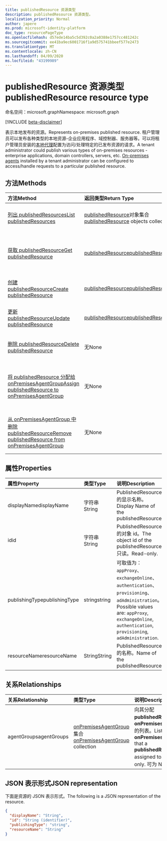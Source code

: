 ```yaml
---
title: publishedResource 资源类型
description: publishedResource 资源类型。
localization_priority: Normal
author: japere
ms.prod: microsoft-identity-platform
doc_type: resourcePageType
ms.openlocfilehash: d57ede14ba5c5d392c0a2a0388e1757cc481242c
ms.sourcegitcommit: ee41ba9ec6001716f1a9d575741bbeef577e2473
ms.translationtype: MT
ms.contentlocale: zh-CN
ms.lasthandoff: 04/09/2020
ms.locfileid: "43199989"
---
```

# <a name="publishedresource-resource-type"></a><span data-ttu-id="6c34c-103">publishedResource 资源类型</span><span class="sxs-lookup"><span data-stu-id="6c34c-103">publishedResource resource type</span></span>

<span data-ttu-id="6c34c-104">命名空间：microsoft.graph</span><span class="sxs-lookup"><span data-stu-id="6c34c-104">Namespace: microsoft.graph</span></span>

[!INCLUDE [beta-disclaimer](../../includes/beta-disclaimer.md)]

<span data-ttu-id="6c34c-105">表示本地发布的资源。</span><span class="sxs-lookup"><span data-stu-id="6c34c-105">Represents on-premises published resource.</span></span> <span data-ttu-id="6c34c-106">租户管理员可以发布各种类型的本地资源-企业应用程序、域控制器、服务器等。可以将租户管理员安装的[本地代理](onpremisesagent.md)配置为访问/处理特定的已发布资源的请求。</span><span class="sxs-lookup"><span data-stu-id="6c34c-106">A tenant administrator could publish various types of on-premises resources - enterprise applications, domain controllers, servers, etc. [On-premises agents](onpremisesagent.md) installed by a tenant administrator can be configured to access/handle requests to a particular published resource.</span></span>

## <a name="methods"></a><span data-ttu-id="6c34c-107">方法</span><span class="sxs-lookup"><span data-stu-id="6c34c-107">Methods</span></span>

| <span data-ttu-id="6c34c-108">方法</span><span class="sxs-lookup"><span data-stu-id="6c34c-108">Method</span></span>       | <span data-ttu-id="6c34c-109">返回类型</span><span class="sxs-lookup"><span data-stu-id="6c34c-109">Return Type</span></span> | <span data-ttu-id="6c34c-110">说明</span><span class="sxs-lookup"><span data-stu-id="6c34c-110">Description</span></span> |
|:-------------|:------------|:------------|
| [<span data-ttu-id="6c34c-111">列出 publishedResources</span><span class="sxs-lookup"><span data-stu-id="6c34c-111">List publishedResources</span></span>](../api/publishedresource-list.md) | <span data-ttu-id="6c34c-112">[publishedResource](publishedresource.md)对象集合</span><span class="sxs-lookup"><span data-stu-id="6c34c-112">[publishedResource](publishedresource.md) objects collection</span></span> | <span data-ttu-id="6c34c-113">获取**publishedResources**对象集合。</span><span class="sxs-lookup"><span data-stu-id="6c34c-113">Get a **publishedResources** object collection.</span></span> |
| [<span data-ttu-id="6c34c-114">获取 publishedResource</span><span class="sxs-lookup"><span data-stu-id="6c34c-114">Get publishedResource</span></span>](../api/publishedresource-get.md) | [<span data-ttu-id="6c34c-115">publishedResource</span><span class="sxs-lookup"><span data-stu-id="6c34c-115">publishedResource</span></span>](publishedresource.md) | <span data-ttu-id="6c34c-116">读取**publishedResource**对象的属性和关系。</span><span class="sxs-lookup"><span data-stu-id="6c34c-116">Read the properties and relationships of a **publishedResource** object.</span></span> |
| [<span data-ttu-id="6c34c-117">创建 publishedResource</span><span class="sxs-lookup"><span data-stu-id="6c34c-117">Create publishedResource</span></span>](../api/publishedresource-post.md) |  [<span data-ttu-id="6c34c-118">publishedResource</span><span class="sxs-lookup"><span data-stu-id="6c34c-118">publishedResource</span></span>](publishedresource.md)  | <span data-ttu-id="6c34c-119">创建新的**publishedResource**。</span><span class="sxs-lookup"><span data-stu-id="6c34c-119">Create a new **publishedResource**.</span></span> |
| [<span data-ttu-id="6c34c-120">更新 publishedResource</span><span class="sxs-lookup"><span data-stu-id="6c34c-120">Update publishedResource</span></span>](../api/publishedresource-update.md) | [<span data-ttu-id="6c34c-121">publishedResource</span><span class="sxs-lookup"><span data-stu-id="6c34c-121">publishedResource</span></span>](publishedresource.md) | <span data-ttu-id="6c34c-122">更新**publishedResource**对象。</span><span class="sxs-lookup"><span data-stu-id="6c34c-122">Update a **publishedResource** object.</span></span> |
| [<span data-ttu-id="6c34c-123">删除 publishedResource</span><span class="sxs-lookup"><span data-stu-id="6c34c-123">Delete  publishedResource</span></span>](../api/publishedresource-delete.md) | <span data-ttu-id="6c34c-124">无</span><span class="sxs-lookup"><span data-stu-id="6c34c-124">None</span></span> | <span data-ttu-id="6c34c-125">删除**publishedResource**对象。</span><span class="sxs-lookup"><span data-stu-id="6c34c-125">Delete a **publishedResource** object.</span></span> |
| [<span data-ttu-id="6c34c-126">将 publishedResource 分配给 onPremisesAgentGroup</span><span class="sxs-lookup"><span data-stu-id="6c34c-126">Assign publishedResource to onPremisesAgentGroup</span></span>](../api/publishedresource-post-agentgroups.md) | <span data-ttu-id="6c34c-127">无</span><span class="sxs-lookup"><span data-stu-id="6c34c-127">None</span></span> | <span data-ttu-id="6c34c-128">将**publishedResource**对象分配给**onPremisesAgentGroup**。</span><span class="sxs-lookup"><span data-stu-id="6c34c-128">Assign a **publishedResource** object to an **onPremisesAgentGroup**.</span></span> |
| [<span data-ttu-id="6c34c-129">从 onPremisesAgentGroup 中删除 publishedResource</span><span class="sxs-lookup"><span data-stu-id="6c34c-129">Remove publishedResource from onPremisesAgentGroup</span></span>](../api/publishedresource-delete-agentgroups.md) | <span data-ttu-id="6c34c-130">无</span><span class="sxs-lookup"><span data-stu-id="6c34c-130">None</span></span> |  <span data-ttu-id="6c34c-131">从**onPremisesAgentGroup**中删除**publishedResource**对象。</span><span class="sxs-lookup"><span data-stu-id="6c34c-131">Remove a **publishedResource** object from an **onPremisesAgentGroup**.</span></span>|

## <a name="properties"></a><span data-ttu-id="6c34c-132">属性</span><span class="sxs-lookup"><span data-stu-id="6c34c-132">Properties</span></span>

| <span data-ttu-id="6c34c-133">属性</span><span class="sxs-lookup"><span data-stu-id="6c34c-133">Property</span></span>     | <span data-ttu-id="6c34c-134">类型</span><span class="sxs-lookup"><span data-stu-id="6c34c-134">Type</span></span>        | <span data-ttu-id="6c34c-135">说明</span><span class="sxs-lookup"><span data-stu-id="6c34c-135">Description</span></span> |
|:-------------|:------------|:------------|
|<span data-ttu-id="6c34c-136">displayName</span><span class="sxs-lookup"><span data-stu-id="6c34c-136">displayName</span></span>|<span data-ttu-id="6c34c-137">字符串</span><span class="sxs-lookup"><span data-stu-id="6c34c-137">String</span></span>| <span data-ttu-id="6c34c-138">PublishedResource 的显示名称。</span><span class="sxs-lookup"><span data-stu-id="6c34c-138">Display Name of the publishedResource.</span></span>|
|<span data-ttu-id="6c34c-139">id</span><span class="sxs-lookup"><span data-stu-id="6c34c-139">id</span></span>|<span data-ttu-id="6c34c-140">字符串</span><span class="sxs-lookup"><span data-stu-id="6c34c-140">String</span></span>| <span data-ttu-id="6c34c-141">PublishedResource 的对象 id。</span><span class="sxs-lookup"><span data-stu-id="6c34c-141">The object id of the publishedResource.</span></span> <span data-ttu-id="6c34c-142">只读。</span><span class="sxs-lookup"><span data-stu-id="6c34c-142">Read-only.</span></span>|
|<span data-ttu-id="6c34c-143">publishingType</span><span class="sxs-lookup"><span data-stu-id="6c34c-143">publishingType</span></span>|<span data-ttu-id="6c34c-144">string</span><span class="sxs-lookup"><span data-stu-id="6c34c-144">string</span></span>| <span data-ttu-id="6c34c-145">可取值为：`appProxy`、`exchangeOnline`、`authentication`、`provisioning`、`adAdministration`。</span><span class="sxs-lookup"><span data-stu-id="6c34c-145">Possible values are: `appProxy`, `exchangeOnline`, `authentication`, `provisioning`, `adAdministration`.</span></span>|
|<span data-ttu-id="6c34c-146">resourceName</span><span class="sxs-lookup"><span data-stu-id="6c34c-146">resourceName</span></span>|<span data-ttu-id="6c34c-147">String</span><span class="sxs-lookup"><span data-stu-id="6c34c-147">String</span></span>|<span data-ttu-id="6c34c-148">PublishedResource 的名称。</span><span class="sxs-lookup"><span data-stu-id="6c34c-148">Name of the publishedResource.</span></span>|

## <a name="relationships"></a><span data-ttu-id="6c34c-149">关系</span><span class="sxs-lookup"><span data-stu-id="6c34c-149">Relationships</span></span>

| <span data-ttu-id="6c34c-150">关系</span><span class="sxs-lookup"><span data-stu-id="6c34c-150">Relationship</span></span> | <span data-ttu-id="6c34c-151">类型</span><span class="sxs-lookup"><span data-stu-id="6c34c-151">Type</span></span>        | <span data-ttu-id="6c34c-152">说明</span><span class="sxs-lookup"><span data-stu-id="6c34c-152">Description</span></span> |
|:-------------|:------------|:------------|
|<span data-ttu-id="6c34c-153">agentGroups</span><span class="sxs-lookup"><span data-stu-id="6c34c-153">agentGroups</span></span>|<span data-ttu-id="6c34c-154">[onPremisesAgentGroup](onpremisesagentgroup.md)集合</span><span class="sxs-lookup"><span data-stu-id="6c34c-154">[onPremisesAgentGroup](onpremisesagentgroup.md) collection</span></span>| <span data-ttu-id="6c34c-155">向其分配**publishedResource**的**onPremisesAgentGroups**的列表。</span><span class="sxs-lookup"><span data-stu-id="6c34c-155">List of **onPremisesAgentGroups** that a **publishedResource** is assigned to.</span></span> <span data-ttu-id="6c34c-156">只读。</span><span class="sxs-lookup"><span data-stu-id="6c34c-156">Read-only.</span></span> <span data-ttu-id="6c34c-157">可为 Null。</span><span class="sxs-lookup"><span data-stu-id="6c34c-157">Nullable.</span></span>|

## <a name="json-representation"></a><span data-ttu-id="6c34c-158">JSON 表示形式</span><span class="sxs-lookup"><span data-stu-id="6c34c-158">JSON representation</span></span>

<span data-ttu-id="6c34c-159">下面是资源的 JSON 表示形式。</span><span class="sxs-lookup"><span data-stu-id="6c34c-159">The following is a JSON representation of the resource.</span></span>

<!-- {
  "blockType": "resource",
  "optionalProperties": [

  ],
  "@odata.type": "microsoft.graph.publishedResource",
  "baseType": "",
  "keyProperty": "id"
}-->

```json
{
  "displayName": "String",
  "id": "String (identifier)",
  "publishingType": "string",
  "resourceName": "String"
}
```

<!-- uuid: 16cd6b66-4b1a-43a1-adaf-3a886856ed98
2019-02-04 14:57:30 UTC -->
<!-- {
  "type": "#page.annotation",
  "description": "publishedResource resource",
  "keywords": "",
  "section": "documentation",
  "tocPath": ""
}-->
